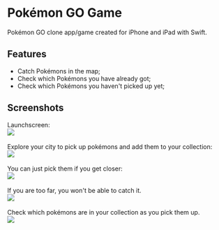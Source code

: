 # Pokémon GO Game

Pokémon GO clone app/game created for iPhone and iPad with Swift.

## Features

- Catch Pokémons in the map;
- Check which Pokémons you have already got;
- Check which Pokémons you haven't picked up yet;

## Screenshots

Launchscreen:
<br />
<img src="doc-images/screenshot_1.png" />
<br />
<br />
Explore your city to pick up pokémons and add them to your collection:
<br />
<img src="doc-images/screenshot_2.png" />
<br />
<br />
You can just pick them if you get closer:
<br />
<img src="doc-images/screenshot_3.png" />
<br />
<br />
If you are too far, you won't be able to catch it.
<br />
<img src="doc-images/screenshot_4.png" />
<br />
<br />
Check which pokémons are in your collection as you pick them up.
<br />
<img src="doc-images/screenshot_5.png" />
<br />
<br />

